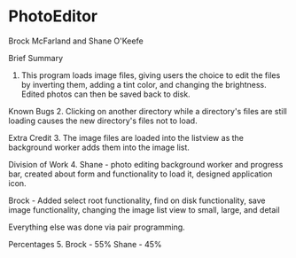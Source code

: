 # PhotoEditor
Brock McFarland and Shane O'Keefe

Brief Summary
1. This program loads image files, giving users the choice to edit the files by inverting them, adding a tint color, and changing the brightness. Edited photos can then be saved back to disk.

Known Bugs
2. Clicking on another directory while a directory's files are still loading causes the new 
directory's files not to load. 

Extra Credit
3. The image files are loaded into the listview as the background worker adds them into the image list.

Division of Work
4. Shane - photo editing background worker and progress bar, created about form and functionality to load it, 
designed application icon. 

Brock - Added select root functionality, find on disk functionality, save image functionality,
changing the image list view to small, large, and detail

Everything else was done via pair programming.

Percentages
5. Brock - 55% Shane - 45%